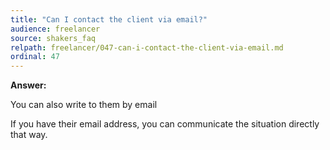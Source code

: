 ```yaml
---
title: "Can I contact the client via email?"
audience: freelancer
source: shakers_faq
relpath: freelancer/047-can-i-contact-the-client-via-email.md
ordinal: 47
---
```


**Answer:**

You can also write to them by email

If you have their email address, you can communicate the situation directly that way.
